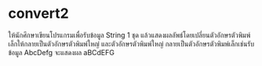 # convert2
ให้นักศึกษาเขียนโปรแกรมเพื่อรับข้อมูล String 1 ชุด แล้วแสดงผลลัพธ์โดยเปลี่ยนตัวอักษรตัวพิมพ์เล็กให้กลายเป็นตัวอักษรตัวพิมพ์ใหญ่ และตัวอักษรตัวพิมพ์ใหญ่ กลายเป็นตัวอักษรตัวพิมพ์เล็กเช่นรับข้อมูล AbcDefg จะแสดงผล aBCdEFG 
